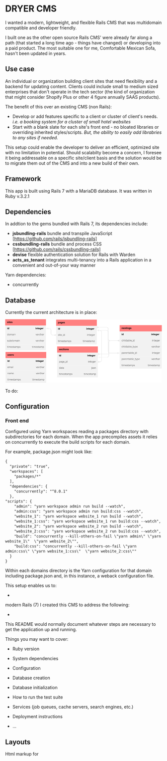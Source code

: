 # DRYER CMS

I wanted a modern, lightweight, and flexible Rails CMS that was multidomain compatible and developer friendly. 

I built one as the other open source Rails CMS' were already far along a path (that started a long time ago - things have changed) or developing into a paid product. The most suitable one for me, Comfortable Mexican Sofa, hasn't been updated in years.


## Use case 

An individual or organization building client sites that need flexibility and a backend for updating content. Clients could include small to medium sized enterprises that don't operate in the tech sector (the kind of organization that might consider Shopify Plus or other 4 figure annually SAAS products).

The benefit of this over an existing CMS (non Rails):

* Develop or add features specific to a client or cluster of client's needs. *i.e. a booking system for a cluster of small hotel websites*
* Start with a blank slate for each site's front end - no bloated libraries or overriding inherited styles/scripts. *But, the ability to easily add librabries to any sites if needed.*

This setup could enable the developer to deliver an efficient, optimized site with no limitation in potential. Should scalabilty become a concern, I foresee it being addressable on a specific site/client basis and the solution would be to migrate them out of the CMS and into a new build of their own.

## Framework

This app is built using Rails 7 with a MariaDB database. It was written in Ruby v.3.2.1

## Dependencies

In addtion to the gems bundled with Rails 7, its dependencies include:

* **jsbundling-rails** bundle and transpile JavaScript [https://github.com/rails/jsbundling-rails]
* **cssbundling-rails** bundle and process CSS [https://github.com/rails/cssbundling-rails]
* **devise** flexible authentication solution for Rails with Warden
* **acts_as_tenant** integrates multi-tenancy into a Rails application in a convenient and out-of-your way manner

Yarn dependencies:
* concurrently

## Database

Currently the current architecture is in place:


![db schematic](https://github.com/dryer-dev/dryer/blob/main/dryer-db-schematic.png)

To do:


## Configuration

### Front end

Configured using Yarn workspaces reading a packages directory with subdirectories for each domain. When the app precompiles assets it relies on concurrently to execute the build scripts for each domain. 

For example, package.json might look like:

```
{
  "private": "true",
  "workspaces": [
    "packages/*"
  ],
  "dependencies": {
    "concurrently": "^8.0.1"
  },
"scripts": {
    "admin": "yarn workspace admin run build --watch",
    "admin:css": "yarn workspace admin run build:css --watch",
    "website_1": "yarn workspace website_1 run build --watch",
    "website_1:css": "yarn workspace website_1 run build:css --watch",
    "website_2": "yarn workspace website_2 run build --watch",
    "website_2:css": "yarn workspace website_2 run build:css --watch",
    "build": "concurrently --kill-others-on-fail \"yarn admin\" \"yarn website_1\"  \"yarn website_2\"",
    "build:css": "concurrently --kill-others-on-fail \"yarn admin:css\" \"yarn website_1:css\"  \"yarn website_2:css\""
  }
}
```

Within each domains directory is the Yarn configuration for that domain including package.json and, in this instance, a weback configuration file.

This setup enables us to:

* 










modern Rails (7) I created this CMS to address the following:

* 

This README would normally document whatever steps are necessary to get the
application up and running.

Things you may want to cover:

* Ruby version

* System dependencies

* Configuration

* Database creation

* Database initialization

* How to run the test suite

* Services (job queues, cache servers, search engines, etc.)

* Deployment instructions

* ...

## Layouts

Html markup for 
